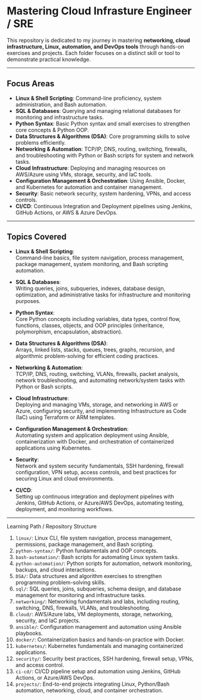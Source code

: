 # Mastering Cloud Infrasture Engineer / SRE

This repository is dedicated to my journey in mastering **networking, cloud infrastructure, Linux, automation, and DevOps tools** through hands-on exercises and projects. Each folder focuses on a distinct skill or tool to demonstrate practical knowledge.

---

## Focus Areas

- **Linux & Shell Scripting**: Command-line proficiency, system administration, and Bash automation.  
- **SQL & Databases**: Querying and managing relational databases for monitoring and infrastructure tasks.   
- **Python Syntax**: Basic Python syntax and small exercises to strengthen core concepts & Python OOP.  
- **Data Structures & Algorithms (DSA)**: Core programming skills to solve problems efficiently.    
- **Networking & Automation**: TCP/IP, DNS, routing, switching, firewalls, and troubleshooting with Python or Bash scripts for system and network tasks.  
- **Cloud Infrastructure**: Deploying and managing resources on AWS/Azure using VMs, storage, security, and IaC tools.  
- **Configuration Management & Orchestration**: Using Ansible, Docker, and Kubernetes for automation and container management.  
- **Security**: Basic network security, system hardening, VPNs, and access controls.  
- **CI/CD**: Continuous Integration and Deployment pipelines using Jenkins, GitHub Actions, or AWS & Azure DevOps.

---

## Topics Covered

- **Linux & Shell Scripting**:  
  Command-line basics, file system navigation, process management, package management, system monitoring, and Bash scripting automation.  

- **SQL & Databases**:  
  Writing queries, joins, subqueries, indexes, database design, optimization, and administrative tasks for infrastructure and monitoring purposes.  

- **Python Syntax**:  
  Core Python concepts including variables, data types, control flow, functions, classes, objects, and OOP principles (inheritance, polymorphism, encapsulation, abstraction).  

- **Data Structures & Algorithms (DSA)**:  
  Arrays, linked lists, stacks, queues, trees, graphs, recursion, and algorithmic problem-solving for efficient coding practices.  

- **Networking & Automation**:  
  TCP/IP, DNS, routing, switching, VLANs, firewalls, packet analysis, network troubleshooting, and automating network/system tasks with Python or Bash scripts.  

- **Cloud Infrastructure**:  
  Deploying and managing VMs, storage, and networking in AWS or Azure, configuring security, and implementing Infrastructure as Code (IaC) using Terraform or ARM templates.  

- **Configuration Management & Orchestration**:  
  Automating system and application deployment using Ansible, containerization with Docker, and orchestration of containerized applications using Kubernetes.  

- **Security**:  
  Network and system security fundamentals, SSH hardening, firewall configuration, VPN setup, access controls, and best practices for securing Linux and cloud environments.  

- **CI/CD**:  
  Setting up continuous integration and deployment pipelines with Jenkins, GitHub Actions, or Azure/AWS DevOps, automating testing, deployment, and monitoring workflows.

---

Learning Path / Repository Structure

1. `linux/`: Linux CLI, file system navigation, process management, permissions, package management, and Bash scripting.  
2. `python-syntax/`: Python fundamentals and OOP concepts.  
3. `bash-automation/`: Bash scripts for automating Linux system tasks.  
4. `python-automation/`: Python scripts for automation, network monitoring, backups, and cloud interactions.  
5. `DSA/`: Data structures and algorithm exercises to strengthen programming problem-solving skills.  
6. `sql/`: SQL queries, joins, subqueries, schema design, and database management for monitoring and infrastructure tasks.  
7. `networking/`: Networking fundamentals and labs, including routing, switching, DNS, firewalls, VLANs, and troubleshooting.  
8. `cloud/`: AWS/Azure labs, VM deployments, storage, networking, security, and IaC projects.  
9. `ansible/`: Configuration management and automation using Ansible playbooks.  
10. `docker/`: Containerization basics and hands-on practice with Docker.  
11. `kubernetes/`: Kubernetes fundamentals and managing containerized applications.  
12. `security/`: Security best practices, SSH hardening, firewall setup, VPNs, and access control.  
13. `ci-cd/`: CI/CD pipeline setup and automation using Jenkins, GitHub Actions, or Azure/AWS DevOps.  
14. `projects/`: End-to-end projects integrating Linux, Python/Bash automation, networking, cloud, and container orchestration.
